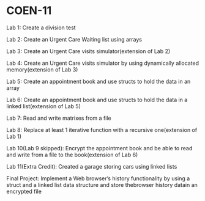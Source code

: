# COEN-11
Lab 1: Create a division test

Lab 2: Create an Urgent Care Waiting list using arrays

Lab 3: Create an Urgent Care visits simulator(extension of Lab 2)

Lab 4: Create an Urgent Care visits simulator by using dynamically allocated memory(extension of Lab 3)

Lab 5: Create an appointment book and use structs to hold the data in an array

Lab 6: Create an appointment book and use structs to hold the data in a linked list(extension of Lab 5)

Lab 7: Read and write matrixes from a file

Lab 8: Replace at least 1 iterative function with a recursive one(extension of Lab 1)

Lab 10(Lab 9 skipped): Encrypt the appointment book and be able to read and write from a file to the book(extension of Lab 6)

Lab 11(Extra Credit): Created a garage storing cars using linked lists

Final Project: Implement a Web browser’s history functionality by using a struct and a linked list data structure and store thebrowser history datain an encrypted file

